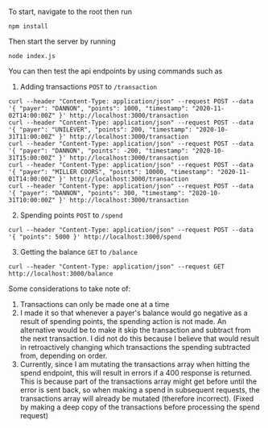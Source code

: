 To start, navigate to the root then run
```
npm install
```

Then start the server by running
```
node index.js
```

You can then test the api endpoints by using commands such as
1. Adding transactions `POST` to `/transaction`
```
curl --header "Content-Type: application/json" --request POST --data '{ "payer": "DANNON", "points": 1000, "timestamp": "2020-11-02T14:00:00Z" }' http://localhost:3000/transaction
curl --header "Content-Type: application/json" --request POST --data '{ "payer": "UNILEVER", "points": 200, "timestamp": "2020-10-31T11:00:00Z" }' http://localhost:3000/transaction
curl --header "Content-Type: application/json" --request POST --data '{ "payer": "DANNON", "points": -200, "timestamp": "2020-10-31T15:00:00Z" }' http://localhost:3000/transaction
curl --header "Content-Type: application/json" --request POST --data '{ "payer": "MILLER COORS", "points": 10000, "timestamp": "2020-11-01T14:00:00Z" }' http://localhost:3000/transaction
curl --header "Content-Type: application/json" --request POST --data '{ "payer": "DANNON", "points": 300, "timestamp": "2020-10-31T10:00:00Z" }' http://localhost:3000/transaction
```
2. Spending points `POST` to `/spend`
```
curl --header "Content-Type: application/json" --request POST --data '{ "points": 5000 }' http://localhost:3000/spend
```
3. Getting the balance `GET` to `/balance`
```
curl --header "Content-Type: application/json" --request GET http://localhost:3000/balance
```

Some considerations to take note of:
1. Transactions can only be made one at a time
2. I made it so that whenever a payer's balance would go negative as a result of spending points, the spending action is not made.
   An alternative would be to make it skip the transaction and subtract from the next transaction.
   I did not do this because I believe that would result in retroactively changing which transactions the spending subtracted from, depending on order.
3. Currently, since I am mutating the transactions array when hitting the spend endpoint, this will result in errors if a 400 response is returned.
   This is because part of the transactions array might get before until the error is sent back, so when making a spend in subsequent requests,
   the transactions array will already be mutated (therefore incorrect). (Fixed by making a deep copy of the transactions before processing the spend request)